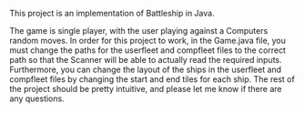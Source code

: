 This project is an implementation of Battleship in Java.


The game is single player, with the user playing against a Computers random moves.
In order for this project to work, in the Game.java file, you must change the paths for the userfleet and compfleet files to the correct path so that the Scanner will be able to actually read the required inputs. Furthermore, you can change the layout of the ships in the userfleet and compfleet files by changing the start and end tiles for each ship. The rest of the project should be pretty intuitive, and please let me know if there are any questions. 
